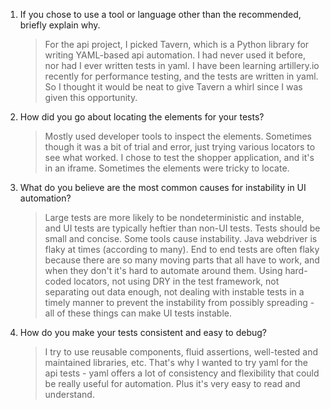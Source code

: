 1. If you chose to use a tool or language other than the recommended, briefly explain why.

	> For the api project, I picked Tavern, which is a Python library for writing YAML-based api automation.  I had never used it before, nor had I ever written tests in yaml.  I have been learning artillery.io recently for performance testing, and the tests are written in yaml.  So I thought it would be neat to give Tavern a whirl since I was given this opportunity.

2. How did you go about locating the elements for your tests?

	> Mostly used developer tools to inspect the elements.  Sometimes though it was a bit of trial and error, just trying various locators to see what worked.  I chose to test the shopper application, and it's in an iframe.  Sometimes the elements were tricky to locate.

3. What do you believe are the most common causes for instability in UI automation?

	> Large tests are more likely to be nondeterministic and instable, and UI tests are typically heftier than non-UI tests.  Tests should be small and concise.  Some tools cause instability.  Java webdriver is flaky at times (according to many).  End to end tests are often flaky because there are so many moving parts that all have to work, and when they don't it's hard to automate around them.  Using hard-coded locators, not using DRY in the test framework, not separating out data enough, not dealing with instable tests in a timely manner to prevent the instability from possibly spreading - all of these things can make UI tests instable.

4. How do you make your tests consistent and easy to debug?

	> I try to use reusable components, fluid assertions, well-tested and maintained libraries, etc.  That's why I wanted to try yaml for the api tests - yaml offers a lot of consistency and flexibility that could be really useful for automation.  Plus it's very easy to read and understand.
